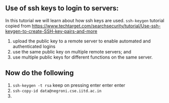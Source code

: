 ## Use of ssh keys to login to servers:
In this tutorial we will learn about how ssh keys are used.
`ssh-keygen`
tutorial copied from https://www.techtarget.com/searchsecurity/tutorial/Use-ssh-keygen-to-create-SSH-key-pairs-and-more

1. upload the public key to a remote server to enable automated and authenticated logins
2. use the same public key on multiple remote servers; and
3. use multiple public keys for different functions on the same server.

## Now do the following

1. `ssh-keygen -t rsa` keep on pressing enter enter enter
3. `ssh-copy-id data@negroni.cse.iitd.ac.in`
4. 
